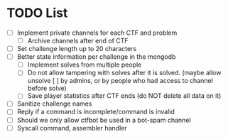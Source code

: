 # TODO List

* [ ] Implement private channels for each CTF and problem
  * [ ] Archive channels after end of CTF
* [ ] Set challenge length up to 20 characters
* [ ] Better state information per challenge in the mongodb
  * [ ] Implement solves from multiple people
  * [ ] Do not allow tampering with solves after it is solved. (maybe allow unsolve
    [ ] by admins, or by people who had access to channel before solve)
  * [ ] Save player statistics after CTF ends (do NOT delete all data on it)
* [ ] Sanitize challenge names
* [ ] Reply if a command is incomplete/command is invalid
* [ ] Should we only allow ctfbot be used in a bot-spam channel
* [ ] Syscall command, assembler handler
